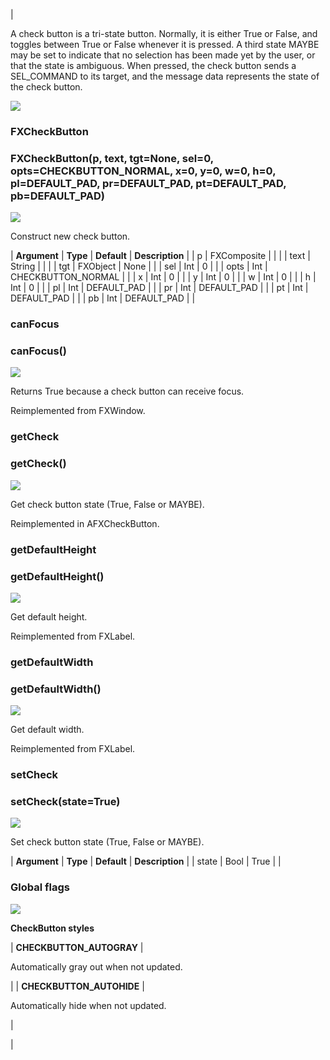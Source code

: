 | 

A check button is a tri-state button. Normally, it is either True or False, and toggles between True or False whenever it is pressed. A third state MAYBE may be set to indicate that no selection has been made yet by the user, or that the state is ambiguous. When pressed, the check button sends a SEL_COMMAND to its target, and the message data represents the state of the check button.

![](../SIMACAERefImages/gui-fxcheckbutton.png)

### FXCheckButton

###   

### FXCheckButton(p, text, tgt=None, sel=0, opts=CHECKBUTTON\_NORMAL, x=0, y=0, w=0, h=0, pl=DEFAULT\_PAD, pr=DEFAULT\_PAD, pt=DEFAULT\_PAD, pb=DEFAULT_PAD)  
![](../IconsReference/butix_top_wline.png)

Construct new check button.

| **Argument** | **Type** | **Default** | **Description** |
| p | FXComposite |   |   |
| text | String |   |   |
| tgt | FXObject | None |   |
| sel | Int | 0 |   |
| opts | Int | CHECKBUTTON_NORMAL |   |
| x | Int | 0 |   |
| y | Int | 0 |   |
| w | Int | 0 |   |
| h | Int | 0 |   |
| pl | Int | DEFAULT_PAD |   |
| pr | Int | DEFAULT_PAD |   |
| pt | Int | DEFAULT_PAD |   |
| pb | Int | DEFAULT_PAD |   |

### canFocus

###   

### canFocus()  
![](../IconsReference/butix_top_wline.png)

Returns True because a check button can receive focus.

Reimplemented from FXWindow.

### getCheck

###   

### getCheck()  
![](../IconsReference/butix_top_wline.png)

Get check button state (True, False or MAYBE).

Reimplemented in AFXCheckButton.

### getDefaultHeight

###   

### getDefaultHeight()  
![](../IconsReference/butix_top_wline.png)

Get default height.

Reimplemented from FXLabel.

### getDefaultWidth

###   

### getDefaultWidth()  
![](../IconsReference/butix_top_wline.png)

Get default width.

Reimplemented from FXLabel.

### setCheck

###   

### setCheck(state=True)  
![](../IconsReference/butix_top_wline.png)

Set check button state (True, False or MAYBE).

| **Argument** | **Type** | **Default** | **Description** |
| state | Bool | True |   |

### Global flags  
![](../IconsReference/butix_top_wline.png)


**CheckButton styles**

| **CHECKBUTTON_AUTOGRAY** | 

Automatically gray out when not updated.

 |
| **CHECKBUTTON_AUTOHIDE** | 

Automatically hide when not updated.

 |



 |